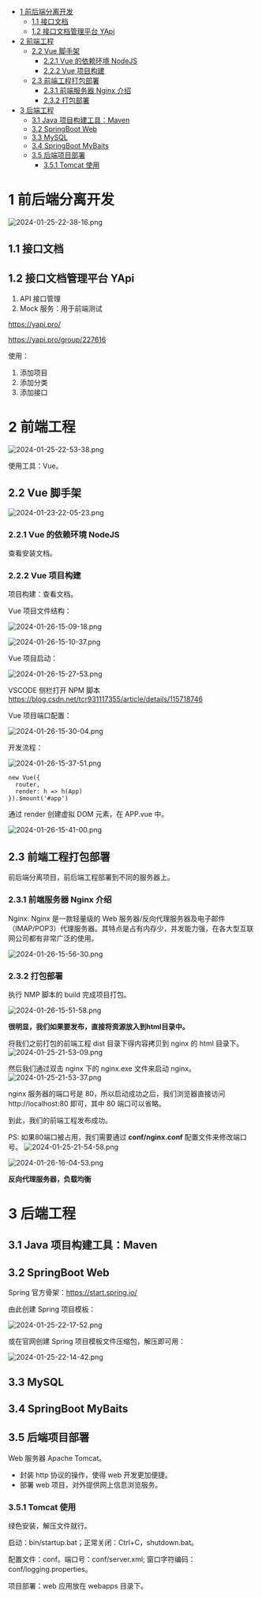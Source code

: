 

<!-- TOC -->

- [1 前后端分离开发](#1-前后端分离开发)
    - [1.1 接口文档](#11-接口文档)
    - [1.2 接口文档管理平台 YApi](#12-接口文档管理平台-yapi)
- [2 前端工程](#2-前端工程)
    - [2.2 Vue 脚手架](#22-vue-脚手架)
        - [2.2.1 Vue 的依赖环境 NodeJS](#221-vue-的依赖环境-nodejs)
        - [2.2.2 Vue 项目构建](#222-vue-项目构建)
    - [2.3 前端工程打包部署](#23-前端工程打包部署)
        - [2.3.1 前端服务器 Nginx 介绍](#231-前端服务器-nginx-介绍)
        - [2.3.2 打包部署](#232-打包部署)
- [3 后端工程](#3-后端工程)
    - [3.1 Java 项目构建工具：Maven](#31-java-项目构建工具maven)
    - [3.2 SpringBoot Web](#32-springboot-web)
    - [3.3 MySQL](#33-mysql)
    - [3.4 SpringBoot MyBaits](#34-springboot-mybaits)
    - [3.5 后端项目部署](#35-后端项目部署)
        - [3.5.1 Tomcat 使用](#351-tomcat-使用)

<!-- /TOC -->

# 1 前后端分离开发
![2024-01-25-22-38-16.png](assets/2024-01-25-22-38-16.png)
## 1.1 接口文档

## 1.2 接口文档管理平台 YApi
1. API 接口管理
2. Mock 服务：用于前端测试

<https://yapi.pro/>

<https://yapi.pro/group/227616>

使用：
1. 添加项目
2. 添加分类
3. 添加接口


# 2 前端工程
![2024-01-25-22-53-38.png](assets/2024-01-25-22-53-38.png)

使用工具：Vue。

## 2.2 Vue 脚手架
![2024-01-23-22-05-23.png](assets/2024-01-23-22-05-23.png)

### 2.2.1 Vue 的依赖环境 NodeJS 
查看安装文档。

### 2.2.2 Vue 项目构建
项目构建：查看文档。

Vue 项目文件结构：

![2024-01-26-15-09-18.png](assets/2024-01-26-15-09-18.png)

![2024-01-26-15-10-37.png](assets/2024-01-26-15-10-37.png)

Vue 项目启动：

![2024-01-26-15-27-53.png](assets/2024-01-26-15-27-53.png)

VSCODE 侧栏打开 NPM 脚本 <https://blog.csdn.net/tcr931117355/article/details/115718746>

Vue 项目端口配置：

![2024-01-26-15-30-04.png](assets/2024-01-26-15-30-04.png)


开发流程：

![2024-01-26-15-37-51.png](assets/2024-01-26-15-37-51.png)

~~~~
new Vue({
  router,
  render: h => h(App)
}).$mount('#app')
~~~~
通过 render 创建虚拟 DOM 元素，在 APP.vue 中。

![2024-01-26-15-41-00.png](assets/2024-01-26-15-41-00.png)


## 2.3 前端工程打包部署
前后端分离项目，前后端工程部署到不同的服务器上。
### 2.3.1 前端服务器 Nginx 介绍
Nginx: Nginx 是一款轻量级的 Web 服务器/反向代理服务器及电子邮件（IMAP/POP3）代理服务器。其特点是占有内存少，并发能力强，在各大型互联网公司都有非常广泛的使用。

![2024-01-26-15-56-30.png](assets/2024-01-26-15-56-30.png)

### 2.3.2 打包部署
执行 NMP 脚本的 build 完成项目打包。

![2024-01-26-15-51-58.png](assets/2024-01-26-15-51-58.png)

**很明显，我们如果要发布，直接将资源放入到html目录中。**

将我们之前打包的前端工程 dist 目录下得内容拷贝到 nginx 的 html 目录下。
![2024-01-25-21-53-09.png](assets/2024-01-25-21-53-09.png)

然后我们通过双击 nginx 下的 nginx.exe 文件来启动 nginx。
![2024-01-25-21-53-37.png](assets/2024-01-25-21-53-37.png)

nginx 服务器的端口号是 80，所以启动成功之后，我们浏览器直接访问 http://localhost:80 即可，其中 80 端口可以省略。

到此，我们的前端工程发布成功。

PS: 如果80端口被占用，我们需要通过 **conf/nginx.conf** 配置文件来修改端口号。
![2024-01-25-21-54-58.png](assets/2024-01-25-21-54-58.png)

![2024-01-26-16-04-53.png](assets/2024-01-26-16-04-53.png)

**反向代理服务器，负载均衡**


# 3 后端工程
## 3.1 Java 项目构建工具：Maven

## 3.2 SpringBoot Web

Spring 官方骨架：<https://start.spring.io/>

由此创建 Spring 项目模板：

![2024-01-25-22-17-52.png](assets/2024-01-25-22-17-52.png)

或在官网创建 Spring 项目模板文件压缩包，解压即可用：

![2024-01-25-22-14-42.png](assets/2024-01-25-22-14-42.png)


## 3.3 MySQL

## 3.4 SpringBoot MyBaits

## 3.5 后端项目部署

Web 服务器 Apache Tomcat。

- 封装 http 协议的操作，使得 web 开发更加便捷。
- 部署 web 项目，对外提供网上信息浏览服务。

### 3.5.1 Tomcat 使用

绿色安装，解压文件就行。

启动：bin/startup.bat；正常关闭：Ctrl+C，shutdown.bat。

配置文件：conf。端口号：conf/server.xml; 窗口字符编码：conf/logging.properties。

项目部署：web 应用放在 webapps 目录下。